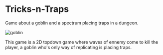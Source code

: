 # Tricks-n-Traps
Game about a goblin and a spectrum placing traps in a dungeon.

![goblin](https://user-images.githubusercontent.com/88502824/184233026-cc413892-56fa-4a1f-a459-5bbff214b6dc.gif)

This game is a 2D topdown game where waves of ennemy come to kill the player, a goblin who's only way of replicating is placing traps.
